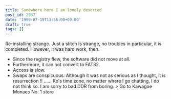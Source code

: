 ```yaml
---
title: Somewhere here I am lonely deserted
post_id: 2937
date: '1999-07-19T13:56:00+09:00'
draft: true
tags: []
---
```


Re-installing strange. Just a stitch is strange, no troubles in particular, it is completed. However, it was hard work, then.

*   Since the registry flew, the software did not move at all.
*   Furthermore, it can not convert to FAT32.
*   Access is slow.
*   Swaps are conspicuous. Although it was not as serious as I thought, it is resurrection !! ...... Ko's time zone, no matter where I go chatting, I do not think so. I am sorry to bad DDR from boring. > Go to Kawagoe Monaco No. 1 store
